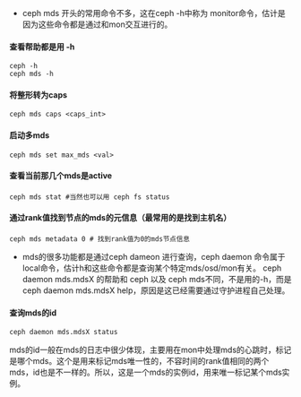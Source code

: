 * ceph mds 开头的常用命令不多，这在ceph -h中称为 monitor命令，估计是因为这些命令都是通过和mon交互进行的。

#### 查看帮助都是用 -h
    ceph -h
    ceph mds -h
  
#### 将整形转为caps
    ceph mds caps <caps_int>
 
#### 启动多mds
    ceph mds set max_mds <val>

#### 查看当前那几个mds是active

    ceph mds stat #当然也可以用 ceph fs status

#### 通过rank值找到节点的mds的元信息（最常用的是找到主机名）

    ceph mds metadata 0 # 找到rank值为0的mds节点信息

* mds的很多功能都是通过ceph dameon 进行查询，ceph daemon 命令属于 local命令，估计h和这些命令都是查询某个特定mds/osd/mon有关。
ceph daemon mds.mdsX 的帮助和 ceph 以及 ceph mds不同，不是用的-h，而是 ceph daemon mds.mdsX help，原因是这已经需要通过守护进程自己处理。

#### 查询mds的id

    ceph daemon mds.mdsX status
    
mds的id一般在mds的日志中很少体现，主要用在mon中处理mds的心跳时，标记是哪个mds。这个是用来标记mds唯一性的，不容时间的rank值相同的两个mds，id也是不一样的。所以，这是一个mds的实例id，用来唯一标记某个mds实例。
